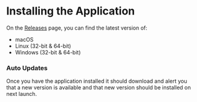 # Installing the Application

On the [Releases](https://github.com/infinitered/reactotron/releases) page, you can find the latest version of:

- macOS
- Linux (32-bit & 64-bit)
- Windows (32-bit & 64-bit)

### Auto Updates

Once you have the application installed it should download and alert you that a new version is available and that new version should be installed on next launch.
